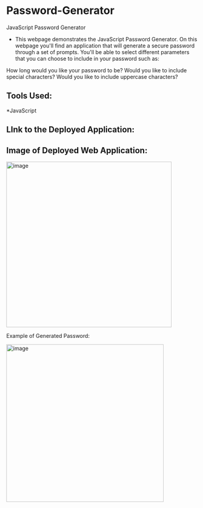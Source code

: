 # Password-Generator
JavaScript Password Generator


* This webpage demonstrates the JavaScript Password Generator.  On this webpage you'll find an application that will generate a secure password through a set of prompts.  You'll be able to select different parameters that you can choose to include in your password such as:

How long would you like your password to be?
Would you like to include special characters?
Would you like to include uppercase characters?

Tools Used:
----------
*JavaScript
 
 LInk to the Deployed Application:
 ----------------------------------
 
 
 
 Image of Deployed Web Application:  
 -------------------------
 
 <img width="436" alt="image" src="https://user-images.githubusercontent.com/99276361/166319006-3763d892-9fba-4d92-8f9e-0dc94294d550.png">


 Example of Generated Password:  
 
 <img width="415" alt="image" src="https://user-images.githubusercontent.com/99276361/166319364-aa7a2a34-1e71-45e5-a2b5-ae5a8feb85bd.png">
